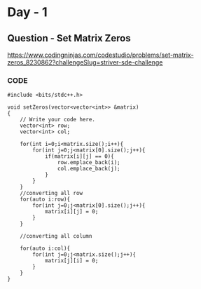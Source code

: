 # Day - 1

## Question - Set Matrix Zeros 

https://www.codingninjas.com/codestudio/problems/set-matrix-zeros_8230862?challengeSlug=striver-sde-challenge

### CODE  

```
#include <bits/stdc++.h>

void setZeros(vector<vector<int>> &matrix)
{
	// Write your code here.
	vector<int> row;
	vector<int> col;

	for(int i=0;i<matrix.size();i++){
		for(int j=0;j<matrix[0].size();j++){
			if(matrix[i][j] == 0){
				row.emplace_back(i);
				col.emplace_back(j);
			}
		}
	}
	//converting all row
	for(auto i:row){
		for(int j=0;j<matrix[0].size();j++){
			matrix[i][j] = 0;
		}
	}

	//converting all column
	
	for(auto i:col){
		for(int j=0;j<matrix.size();j++){
			matrix[j][i] = 0;
		}
	}
}
```
